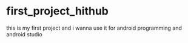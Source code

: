 # first_project_hithub
this is my first project and i wanna use it for android programming and android studio
